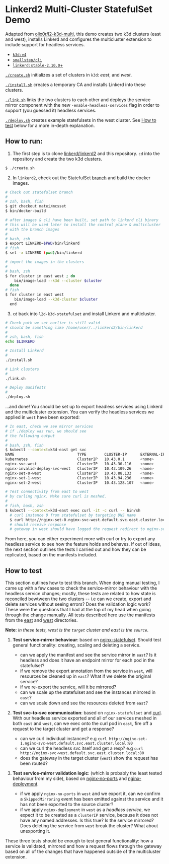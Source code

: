 # Linkerd2 Multi-Cluster StatefulSet Demo

[upstream]: https://github.com/olix0r/l2-k3d-multi

Adapted from [olix0r/l2-k3d-multi][upstream], this demo creates two k3d
clusters (east and west), installs Linkerd and configures the multicluster
extension to include support for headless services.

- [`k3d:v4`](https://github.com/rancher/k3d/releases/tag/v4.1.1)
- [`smallstep/cli`](https://github.com/smallstep/cli/releases)
- [`linkerd:stable-2.10.0`+](https://github.com/linkerd/linkerd2/releases)

[`./create.sh`](./create.sh) initializes a set of clusters in `k3d`: 
_east_, and _west_.

[`./install.sh`](./install.sh) creates a temporary CA and installs Linkerd
into these clusters.

[`./link.sh`](./link.sh) links the two clusters to each other and deploys the
service mirror component with the new `-enable-headless-services` flag in order
to support (you guessed it) headless services.

[`./deploy.sh`](./deploy.sh) creates example statefulsets in the west cluster.
See [How to test](#how-to-test) below for a more in-depth explanation.


## How to run:

[linkerd]: https://github.com/linkerd/linkerd2
[branch]: https://github.com/linkerd/linkerd2/tree/matei/mcsset



1) The first step is to clone [linkerd/linkerd2][linkerd] and this repository.
`cd` into the repository and create the two k3d clusters. 
```sh
$ ./create.sh
```

2) In `linkerd2`, check out the StatefulSet [branch][branch] and build the docker images.
```sh
# Check out statefulset branch
# 
# zsh, bash, fish
$ git checkout matei/mcsset
$ bin/docker-build

# after images & cli have been built, set path to linkerd cli binary
# this will be used later to install the control plane & multicluster
# with the branch images
#
# bash, zsh
$ export LINKERD=$PWD/bin/linkerd
# fish
$ set -x LINKERD (pwd)/bin/linkerd

# import the images in the clusters
#
# bash, zsh
$ for cluster in east west ; do
    bin/image-load --k3d --cluster $cluster
  done
# fish
$ for cluster in east west
    bin/image-load --k3d-cluster $cluster
  end 
```

3) `cd` back into `l2d-k3d-statefulset` and install Linkerd and multicluster.
```sh
# Check path we set earlier is still valid
# should be something like /home/user/../linkerd2/bin/linkerd
# 
# zsh, bash, fish
echo $LINKERD

# Install Linkerd
#
./install.sh

# Link clusters
#
./link.sh

# Deploy manifests
#
./deploy.sh
```

...and done! You should be set up to export headless services using Linkerd and
the multicluster extension. You can verify the headless services we applied in
`west` have been exported:
```sh
# In east, check we see mirror services
# if ./deploy was run, we should see
# the following output
#
# bash, zsh, fish
$ kubectl --context=k3d-east get svc
NAME                            TYPE        CLUSTER-IP      EXTERNAL-IP   PORT(S)   AGE
kubernetes                      ClusterIP   10.43.0.1       <none>        443/TCP   25m
nginx-svc-west                  ClusterIP   10.43.30.116    <none>        80/TCP    22m
nginx-invalid-deploy-svc-west   ClusterIP   10.43.109.26    <none>        80/TCP    22m
nginx-set-0-west                ClusterIP   10.43.88.133    <none>        80/TCP    22m
nginx-set-1-west                ClusterIP   10.43.94.236    <none>        80/TCP    22m
nginx-set-2-west                ClusterIP   10.43.128.107   <none>        80/TCP    21m

# Test connectivity from east to west
# by curling nginx. Make sure curl is meshed.
# 
# fish, bash, zsh
$ kubectl --context=k3d-east exec curl -it -c curl -- bin/sh
  # curl instance 0 from statefulset by targeting DNS name
  $ curl http://nginx-set-0.nginx-svc-west.default.svc.east.cluster.local:80
  # should receive response
  # gateway in west should have logged the request redirect to nginx-svc.
```

From here, you can either experiment more with curl or try to export any
headless service to see how the feature holds and behaves. If out of ideas, the
next section outlines the tests I carried out and how they can be replicated,
based on the manifests included.

## How to test

This section outlines how to test this branch. When doing manual testing, I
came up with a few cases to check the service-mirror behaviour with the
headless service changes; mostly, these tests are related to how state is
reconciled bewtween the two clusters -- i.e can we create, export and delete
services without seeing errors? Does the validation logic work? These were the
questions that I had at the top of my head when going through the change
manually. All tests described here use the manifests from the [east](east/) and
[west](west/) directories.

**Note**: _in these tests, west is the `target` cluster and east is the `source`_.

1) **Test service-mirror behaviour**: based on
[nginx-statefulset](west/nginx-statefulset.yml). Should test general
functionality: creating, scaling and deleting a service.
   - can we apply the manifest and see the service mirror in `east`? Is it
     headless and does it have an endpoint mirror for each pod in the
     statefulset?
   - if we remove the export annotation from the service in `west`, will
     resources be cleaned up in `east`? What if we delete the original service?
   - if we re-export the service, will it be mirrored?
   - can we scale up the statefulset and see the instances mirrored in `east`?
   - can we scale down and see the resources deleted from `east`?

2) **Test svc-to-svc communication**: based on `nginx-statefulset` and
[curl](east/curl.yml). With our headless service exported and all of our
services meshed in both `east` and `west`, can we exec onto the curl pod in
`east`, fire off a request to the target cluster and get a response?
   - can we curl individual instances? e.g `curl http://nginx-set-1.nginx-svc-west.default.svc.east.cluster.local:80`
   - can we curl the headless svc itself and get a resp? e.g `curl http://nginx-svc-west.default.svc.east.cluster.local:80`
   - does the gateway in the target cluster (`west`) show the request has been routed?

3) **Test service-mirror validation logic**: (which is probably the least
tested behaviour from my side), based on
[nginx-no-ports](west/nginx-statefulset-no-ports.yml) and
[nginx-deployment](west/nginx-deployment.yml).
   - if we apply `nginx-no-ports` in `west` and we export it, can we confirm a
    `SkippedMirroring` event has been emitted against the service and it has
    not been exported to the source cluster?
   - if we apply `nginx-deployment` in `west` as a _headless service_, we expect
    it to be created as a `clusterIP` service, because it does not have any
    named addresses. Is this true? Is the service mirrored? Does deleting the
    service from `west` break the cluster? What about unexporting it.

These three tests should be enough to test general functionality: how a service
is validated, mirrored and how a request flows through the gateway based on all
of the changes that have happened outside of the multicluster extension.
